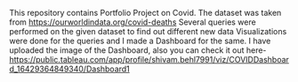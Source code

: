 This repository contains Portfolio Project on Covid.
The dataset was taken from https://ourworldindata.org/covid-deaths
Several queries were performed on the given dataset to find out different new data
Visualizations were done for the queries and I made a Dashboard for the same.
I have uploaded the image of the Dashboard, also you can check it out here- https://public.tableau.com/app/profile/shivam.behl7991/viz/COVIDDashboard_16429364849340/Dashboard1
